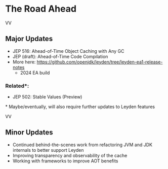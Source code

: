 # The Road Ahead


VV

## Major Updates

* JEP 516: Ahead-of-Time Object Caching with Any GC
* JEP (draft): Ahead-of-Time Code Compilation
* More here: https://github.com/openjdk/leyden/tree/leyden-ea1-release-notes
	* 2024 EA build 	

### Related*:

* JEP 502: Stable Values (Preview)

\* Maybe/eventually, will also require further updates to Leyden features

VV

## Minor Updates

* Continued behind-the-scenes work from refactoring JVM and JDK internals to better support Leyden
* Improving transparency and observability of the cache
* Working with frameworks to improve AOT benefits